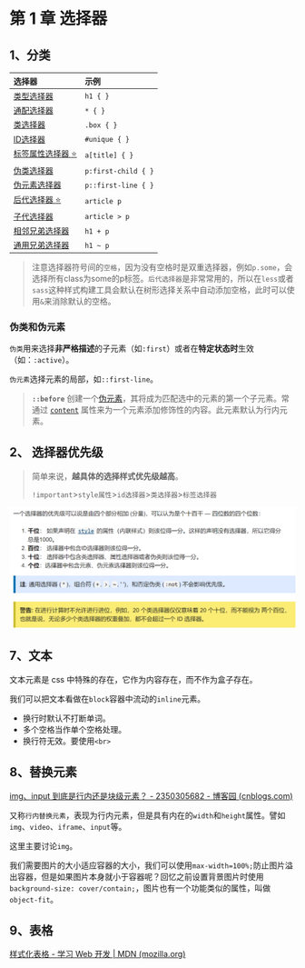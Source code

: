 # 第 1 章 选择器

## 1、分类

| 选择器                                                       | 示例                |
| :----------------------------------------------------------- | :------------------ |
| [类型选择器](https://developer.mozilla.org/zh-CN/docs/Web/CSS/Type_selectors) | `h1 { }`            |
| [通配选择器](https://developer.mozilla.org/zh-CN/docs/Web/CSS/Universal_selectors) | `* { }`             |
| [类选择器](https://developer.mozilla.org/zh-CN/docs/Web/CSS/Class_selectors) | `.box { }`          |
| [ID选择器](https://developer.mozilla.org/zh-CN/docs/Web/CSS/ID_selectors) | `#unique { }`       |
| [标签属性选择器 :star:](https://developer.mozilla.org/zh-CN/docs/Web/CSS/Attribute_selectors) | `a[title] { }`      |
| [伪类选择器](https://developer.mozilla.org/zh-CN/docs/Web/CSS/Pseudo-classes) | `p:first-child { }` |
| [伪元素选择器](https://developer.mozilla.org/zh-CN/docs/Web/CSS/Pseudo-elements) | `p::first-line { }` |
| [后代选择器 :star:](https://developer.mozilla.org/zh-CN/docs/Web/CSS/Descendant_combinator) | `article p`         |
| [子代选择器 ](https://developer.mozilla.org/zh-CN/docs/Web/CSS/Child_combinator) | `article > p`       |
| [相邻兄弟选择器](https://developer.mozilla.org/zh-CN/docs/Web/CSS/Adjacent_sibling_combinator) | `h1 + p`            |
| [通用兄弟选择器](https://developer.mozilla.org/zh-CN/docs/Web/CSS/General_sibling_combinator) | `h1 ~ p`            |

> 注意选择器符号间的`空格`，因为没有空格时是双重选择器，例如`p.some`，会选择所有class为some的p标签。`后代选择器`是非常常用的，所以在`less`或者`sass`这种样式构建工具会默认在树形选择关系中自动添加空格，此时可以使用`&`来消除默认的空格。

### 伪类和伪元素

`伪类`用来选择**非严格描述**的子元素（如`:first`）或者在**特定状态时**生效（如：`:active`）。

`伪元素`选择元素的局部，如`::first-line`。

> **`::before`** 创建一个[伪元素](https://developer.mozilla.org/en-US/docs/Web/CSS/Pseudo-elements)，其将成为匹配选中的元素的第一个子元素。常通过 [`content`](https://developer.mozilla.org/zh-CN/docs/Web/CSS/content) 属性来为一个元素添加修饰性的内容。此元素默认为行内元素。

## 2、 选择器优先级

> 简单来说，**越具体的选择样式优先级越高**。
>
> `!important`>`style属性`>`id选择器`>`类选择器`>`标签选择器`

![image-20211231133113311](./img/image-20211231133113311.png)



## 7、文本

文本元素是 css 中特殊的存在，它作为内容存在，而不作为盒子存在。

我们可以把文本看做在`block`容器中流动的`inline`元素。

- 换行时默认不打断单词。
- 多个空格当作单个空格处理。
- 换行符无效。要使用`<br>`

## 8、替换元素

[img、input 到底是行内还是块级元素？ - 2350305682 - 博客园 (cnblogs.com)](https://www.cnblogs.com/annie211/p/5933522.html)

又称`行内替换元素`，表现为行内元素，但是具有内在的`width`和`height`属性。譬如`img`、`video`、`iframe`、`input`等。

这里主要讨论`img`。

我们需要图片的大小适应容器的大小，我们可以使用`max-width=100%;`防止图片溢出容器，但是如果图片本身就小于容器呢？回忆之前设置背景图片时使用`background-size: cover/contain;`，图片也有一个功能类似的属性，叫做`object-fit`。

## 9、表格

[样式化表格 - 学习 Web 开发 | MDN (mozilla.org)](https://developer.mozilla.org/zh-CN/docs/Learn/CSS/Building_blocks/Styling_tables)
